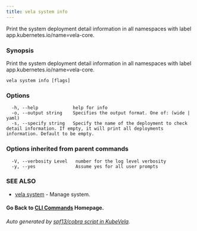 ```yaml
---
title: vela system info
---
```


Print the system deployment detail information in all namespaces with label app.kubernetes.io/name=vela-core.

### Synopsis

Print the system deployment detail information in all namespaces with label app.kubernetes.io/name=vela-core.

```
vela system info [flags]
```

### Options

```
  -h, --help             help for info
  -o, --output string    Specifies the output format. One of: (wide | yaml)
  -s, --specify string   Specify the name of the deployment to check detail information. If empty, it will print all deployments information. Default to be empty.
```

### Options inherited from parent commands

```
  -V, --verbosity Level   number for the log level verbosity
  -y, --yes               Assume yes for all user prompts
```

### SEE ALSO

* [vela system](vela_system.md)	 - Manage system.

#### Go Back to [CLI Commands](vela.md) Homepage.


###### Auto generated by [spf13/cobra script in KubeVela](https://github.com/kubevela/kubevela/tree/master/hack/docgen).
